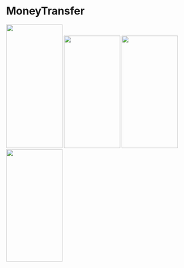 # MoneyTransfer
<p float="left">
<img src="https://user-images.githubusercontent.com/36987098/195990669-a17d83a0-da1e-42a6-9188-2e5bac05af9a.jpeg" width="150" height="330">
<img src="https://user-images.githubusercontent.com/36987098/195990951-dceba72d-cd65-4afc-a760-7fa026b3d141.jpeg" width="150" height="300">
<img src="https://user-images.githubusercontent.com/36987098/195990954-e2cdedf0-869c-4ad0-94b8-2a7bf39f955f.jpeg" width="150" height="300">
<img src="https://user-images.githubusercontent.com/36987098/195990955-5cbdecf0-5c4a-41bc-9c76-ac61a9b48fd5.jpeg" width="150" height="300">
</p
